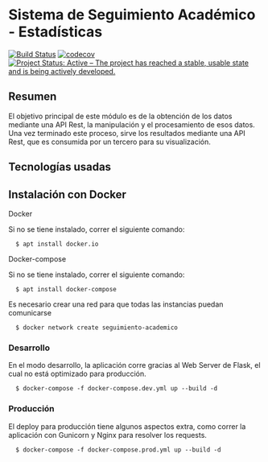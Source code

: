 # Sistema de Seguimiento Académico - Estadísticas
[![Build Status](https://travis-ci.org/nachoyegro/seguimiento-academico-ds.svg?branch=master)](https://travis-ci.org/nachoyegro/seguimiento-academico-ds)
[![codecov](https://codecov.io/gh/nachoyegro/seguimiento-academico-ds/branch/master/graph/badge.svg)](https://codecov.io/gh/nachoyegro/seguimiento-academico-ds)
[![Project Status: Active – The project has reached a stable, usable state and is being actively developed.](https://www.repostatus.org/badges/latest/active.svg)](https://www.repostatus.org/#active)


## Resumen

El objetivo principal de este módulo es de la obtención de los datos mediante una API Rest, la manipulación y el procesamiento de esos datos. Una vez terminado este proceso, sirve los resultados mediante una API Rest, que es consumida por un tercero para su visualización.


## Tecnologías usadas

## Instalación con Docker

Docker

Si no se tiene instalado, correr el siguiente comando:

```
  $ apt install docker.io
```

Docker-compose

Si no se tiene instalado, correr el siguiente comando:

```
  $ apt install docker-compose
```

Es necesario crear una red para que todas las instancias puedan comunicarse

```
  $ docker network create seguimiento-academico
```

### Desarrollo

En el modo desarrollo, la aplicación corre gracias al Web Server de Flask, el cual no está optimizado para producción.

```
  $ docker-compose -f docker-compose.dev.yml up --build -d
```


### Producción

El deploy para producción tiene algunos aspectos extra, como correr la aplicación con Gunicorn y Nginx para resolver los requests.

```
  $ docker-compose -f docker-compose.prod.yml up --build -d
```